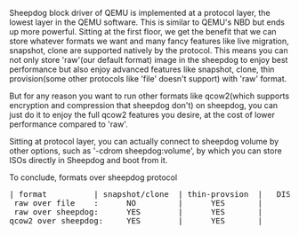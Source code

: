 Sheepdog block driver of QEMU is implemented at a protocol layer, the lowest layer in the QEMU software. This is similar to QEMU's NBD but ends up more powerful. Sitting at the first floor, we get the benefit that we can store whatever formats we want and many fancy features like live migration, snapshot, clone are supported natively by the protocol. This means you can not only store 'raw'(our default format) image in the sheepdog to enjoy best performance but also enjoy advanced features like snapshot, clone, thin provision(some other protocols like 'file' doesn't support) with 'raw' format.

But for any reason you want to run other formats like qcow2(which supports encryption and compression that sheepdog don't) on sheepdog, you can just do it to enjoy the full qcow2 features you desire, at the cost of lower performance compared to 'raw'.

Sitting at protocol layer, you can actually connect to sheepdog volume by other options, such as '-cdrom sheepdog:volume', by which you can store ISOs directly in Sheepdog and boot from it.

To conclude, formats over sheepdog protocol

<pre>
| format          | snapshot/clone  | thin-provsion  |   DISCARD    |  encryption  |  compression
 raw over file    :      NO         |      YES       |      NO      |      NO      |       NO
 raw over sheepdog:      YES        |      YES       |      YES     |      NO      |       NO
qcow2 over sheepdog:     YES        |      YES       |      YES     |      YES     |       YES
</pre>